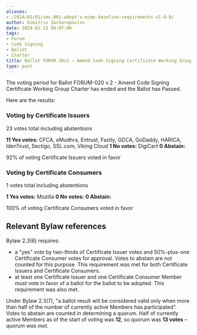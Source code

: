 ```yaml
---
aliases:
- /2024/01/01/smc-001-adopt-s-mime-baseline-requirements-v1-0-0/
author: Dimitris Zacharopoulos
date: 2024-01-13 06:07:00
tags:
- Forum
- Code Signing
- Ballot
- Charter
title: Ballot FORUM 20v2 – Amend Code Signing Certificate Working Group Charter
type: post
---
```


The voting period for Ballot FORUM-020 v.2 - Amend Code Signing Certificate Working Group Charter has ended and the Ballot has Passed. 

Here are the results:

### Voting by Certificate Issuers

23 votes total including abstentions

**11 Yes votes:** CFCA, eMudhra, Entrust, Fastly, GDCA, GoDaddy, HARICA, IdenTrust, Sectigo, SSL.com, Viking Cloud
**1 No votes:** DigiCert
**0 Abstain:**

92% of voting Certificate Issuers voted in favor

### Voting by Certificate Consumers

1 votes total including abstentions

**1 Yes votes:** Mozilla
**0 No votes:**
**0 Abstain:**

100% of voting Certificate Consumers voted in favor

## Relevant Bylaw references

Bylaw 2.3(6) requires:

- a "yes" vote by two-thirds of Certificate Issuer votes and 50%-plus-one Certificate Consumer votes for approval.  Votes to abstain are not counted for this purpose. This requirement was met for both Certificate Issuers and Certificate Consumers.
- at least one Certificate Issuer and one Certificate Consumer Member must vote in favor of a ballot for the ballot to be adopted. This requirement was also met.

Under Bylaw 2.3(7), "a ballot result will be considered valid only when more than half of the number of currently active Members has participated". Votes to abstain are counted in determining a quorum. Half of currently active Members as of the start of voting was **12**, so quorum was **13 votes** – _quorum was met_.

